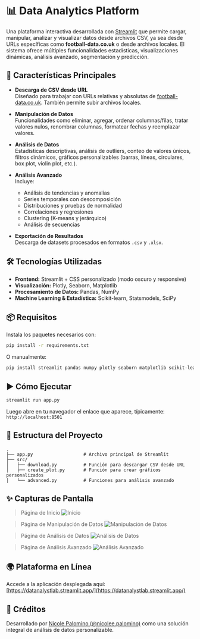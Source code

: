 # 📊 Data Analytics Platform

Una plataforma interactiva desarrollada con [Streamlit](https://streamlit.io) que permite cargar, manipular, analizar y visualizar datos desde archivos CSV, ya sea desde URLs específicas como **football-data.co.uk** o desde archivos locales. El sistema ofrece múltiples funcionalidades estadísticas, visualizaciones dinámicas, análisis avanzado, segmentación y predicción.

## 🚀 Características Principales

- **Descarga de CSV desde URL**  
  Diseñado para trabajar con URLs relativas y absolutas de [football-data.co.uk](https://www.football-data.co.uk). También permite subir archivos locales.

- **Manipulación de Datos**  
  Funcionalidades como eliminar, agregar, ordenar columnas/filas, tratar valores nulos, renombrar columnas, formatear fechas y reemplazar valores.

- **Análisis de Datos**  
  Estadísticas descriptivas, análisis de outliers, conteo de valores únicos, filtros dinámicos, gráficos personalizables (barras, líneas, circulares, box plot, violin plot, etc.).

- **Análisis Avanzado**  
  Incluye:
  - Análisis de tendencias y anomalías
  - Series temporales con descomposición
  - Distribuciones y pruebas de normalidad
  - Correlaciones y regresiones
  - Clustering (K-means y jerárquico)
  - Análisis de secuencias

- **Exportación de Resultados**  
  Descarga de datasets procesados en formatos `.csv` y `.xlsx`.

## 🛠️ Tecnologías Utilizadas

- **Frontend:** Streamlit + CSS personalizado (modo oscuro y responsive)
- **Visualización:** Plotly, Seaborn, Matplotlib
- **Procesamiento de Datos:** Pandas, NumPy
- **Machine Learning & Estadística:** Scikit-learn, Statsmodels, SciPy

## 📦 Requisitos

Instala los paquetes necesarios con:

```bash
pip install -r requirements.txt
```

O manualmente:

```bash
pip install streamlit pandas numpy plotly seaborn matplotlib scikit-learn statsmodels
```

## ▶️ Cómo Ejecutar

```bash
streamlit run app.py
```

Luego abre en tu navegador el enlace que aparece, típicamente: `http://localhost:8501`

## 📂 Estructura del Proyecto

```
.
├── app.py                   # Archivo principal de Streamlit
├── src/
│   ├── download.py          # Función para descargar CSV desde URL
│   ├── create_plot.py       # Función para crear gráficos personalizados
│   └── advanced.py          # Funciones para análisis avanzado
```

## ✨ Capturas de Pantalla
> Página de Inicio
![Inicio](img/homepage.png)

> Página de Manipulación de Datos
![Manipulación de Datos](img/manipulacion-de-datos.png)

> Página de Análisis de Datos
![Análisis de Datos](img/analisis-de-datos.png)

> Página de Análisis Avanzado
![Análisis Avanzado](img/analisis-avanzado.png)
## 🌍 Plataforma en Línea

Accede a la aplicación desplegada aquí: [https://datanalystlab.streamlit.app/](https://datanalystlab.streamlit.app/)

## 🧠 Créditos

Desarrollado por [Nicole Palomino (@nicolee.palomino)](#) como una solución integral de análisis de datos personalizable.